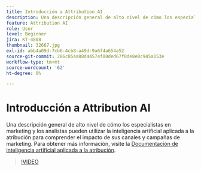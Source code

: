 ```yaml
---
title: Introducción a Attribution AI
description: Una descripción general de alto nivel de cómo los especialistas en marketing y los analistas pueden utilizar la inteligencia artificial aplicada a la atribución para comprender el impacto de sus canales y campañas de marketing.
feature: Attribution AI
role: User
level: Beginner
jira: KT-4808
thumbnail: 32667.jpg
exl-id: abb4a09d-7cb6-4cb8-a49d-9a6f4a654a52
source-git-commit: 286c85aa88d44574f00ded67f0de8e0c945a153e
workflow-type: tm+mt
source-wordcount: '62'
ht-degree: 0%

---
```


# Introducción a Attribution AI

Una descripción general de alto nivel de cómo los especialistas en marketing y los analistas pueden utilizar la inteligencia artificial aplicada a la atribución para comprender el impacto de sus canales y campañas de marketing. Para obtener más información, visite la [Documentación de inteligencia artificial aplicada a la atribución](https://experienceleague.adobe.com/docs/experience-platform/intelligent-services/attribution-ai/overview.html).

>[!VIDEO](https://video.tv.adobe.com/v/32667?learn=on&enablevpops)
